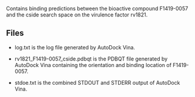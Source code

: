 Contains binding predictions between the bioactive compound F1419-0057 and the cside search space on the virulence factor rv1821.

## Files

- log.txt is the log file generated by AutoDock Vina.

- rv1821_F1419-0057_cside.pdbqt is the PDBQT file generated by AutoDock Vina containing the orientation and binding location of F1419-0057.

- stdoe.txt is the combined STDOUT and STDERR output of AutoDock Vina.

